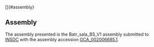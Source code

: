[]{#assembly}

Assembly
--------

The assembly presented is the Batr\_sala\_BS\_V1 assembly submitted to
[INSDC](http://www.insdc.org) with the assembly accession
[GCA\_002006685.1](http://www.ebi.ac.uk/ena/data/view/GCA_002006685.1).
